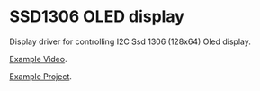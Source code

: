 # SSD1306 OLED display

Display driver for controlling I2C Ssd 1306 (128x64) Oled display.

<a href="https://www.youtube.com/watch?v=8tsISYytX1Y" target="_blank">Example Video</a>.

<a href="http://www.homegenie.it/docs/diy/eden.php#edenoled" target="_blank">Example Project</a>.




